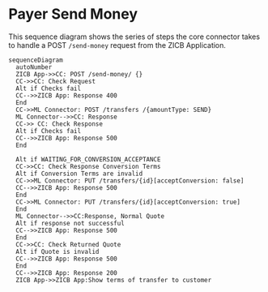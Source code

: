 # Payer Send Money
This sequence diagram shows the series of steps the core connector takes to handle a POST `/send-money` request from the ZICB Application. 
```mermaid
sequenceDiagram
  autoNumber
  ZICB App->>CC: POST /send-money/ {}
  CC->>CC: Check Request
  Alt if Checks fail
  CC-->>ZICB App: Response 400
  End
  CC->>ML Connector: POST /transfers /{amountType: SEND} 
  ML Connector-->>CC: Response
  CC->> CC: Check Response
  Alt if Checks fail
  CC-->>ZICB App: Response 500
  End

  Alt if WAITING_FOR_CONVERSION_ACCEPTANCE
  CC->>CC: Check Response Conversion Terms
  Alt if Conversion Terms are invalid
  CC->>ML Connector: PUT /transfers/{id}[acceptConversion: false]
  CC-->>ZICB App: Response 500
  End
  CC->>ML Connector: PUT /transfers/{id}[acceptConversion: true]
  End
  ML Connector-->>CC:Response, Normal Quote
  Alt if response not successful
  CC-->>ZICB App: Response 500
  End
  CC->>CC: Check Returned Quote
  Alt if Quote is invalid
  CC-->>ZICB App: Response 500
  End
  CC-->>ZICB App: Response 200
  ZICB App->>ZICB App:Show terms of transfer to customer
```
